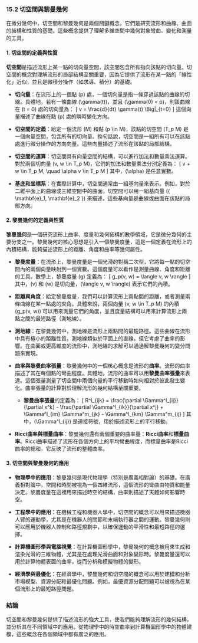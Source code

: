 ### **15.2 切空間與黎曼幾何**

在微分幾何中，切空間和黎曼幾何是兩個關鍵概念，它們是研究流形和曲線、曲面的結構和性質的基礎。這些概念提供了理解多維空間中幾何對象彎曲、變化和測量的工具。

#### **1. 切空間的定義與性質**

**切空間**是描述流形上某一點的切向量空間，該空間包含所有指向該點的切向量。切空間的概念對理解流形的局部結構至關重要，因為它提供了流形在某一點的「線性化」近似，並且是微積分操作（如求導、積分）的基礎。

- **切向量**：在流形上的一個點 \(p\) 處，一個切向量是指一條穿過該點的曲線的切線。具體地，若有一條曲線 \(\gamma(t)\)，並且 \(\gamma(0) = p\)，則該曲線在 \(t = 0\) 處的切向量為：
  \[
  v = \frac{d}{dt} \gamma(t) \Big|_{t=0}
  \]
  這個向量描述了曲線在點 \(p\) 處的瞬時變化方向。

- **切空間的定義**：給定一個流形 \(M\) 和點 \(p \in M\)，該點的切空間 \(T_p M\) 是一個向量空間，包含所有的切向量。換句話說，切空間是一組所有可以在該點處進行微分操作的方向向量。這些向量描述了流形在該點的局部結構。

- **切空間的運算**：切空間具有向量空間的結構，可以進行加法和數量乘法運算。對於兩個切向量 \(v, w \in T_p M\)，它們的加法和數量乘法分別定義為：
  \[
  v + w \in T_p M, \quad \alpha v \in T_p M
  \]
  其中，\(\alpha\) 是任意實數。

- **基底和坐標系**：在實際計算中，切空間通常由一組基向量來表示。例如，對於二維平面上的曲線或三維空間中的曲面，切空間可以用一組基向量 \(\{ \mathbf{e}_1, \mathbf{e}_2 \}\) 來描述，這些基向量是曲線或曲面在該點的局部方向。

#### **2. 黎曼幾何的定義與性質**

**黎曼幾何**是一個研究流形上曲率、度量和幾何結構的數學領域，它是微分幾何的主要分支之一。黎曼幾何的核心思想是引入一個黎曼度量，這是一個定義在流形上的內積結構，能夠描述流形上的距離、角度和曲率等幾何屬性。

- **黎曼度量**：在流形上，黎曼度量是一個光滑的對稱二次型，它將每一點的切空間內的兩個向量映射到一個實數。這個度量可以看作是測量曲線、角度和距離的工具。數學上，黎曼度量 \(g\) 定義為：
  \[
  g_p(v, w) = \langle v, w \rangle
  \]
  其中，\(v\) 和 \(w\) 是切向量，\(\langle v, w \rangle\) 表示它們的內積。

- **距離與角度**：給定黎曼度量，我們可以計算流形上兩點間的距離，或者測量兩條曲線在某一點處的夾角。具體來說，兩個向量 \(v, w \in T_p M\) 的內積 \(g_p(v, w)\) 可以用來測量它們的角度，並且度量結構可以用來計算流形上兩點之間的最短路徑（測地線）。

- **測地線**：在黎曼幾何中，測地線是流形上兩點間的最短路徑。這些曲線在流形中具有極小的距離性質。測地線類似於平面上的直線，但它考慮了曲率的影響。在曲面或更高維度的流形中，測地線的求解可以通過解黎曼幾何的變分問題來實現。

- **曲率與黎曼曲率張量**：黎曼幾何中的一個核心概念是流形的**曲率**。流形的曲率描述了其在每個點的彎曲程度。具體地，流形的曲率可以用**黎曼曲率張量**來表達。這個張量測量了切空間中兩個向量的平行移動時如何相對於彼此發生變化。曲率張量的計算對於理解流形的幾何結構至關重要。

  - **黎曼曲率張量**的定義為：
    \[
    R^l_{ijk} = \frac{\partial \Gamma^l_{ij}}{\partial x^k} - \frac{\partial \Gamma^l_{ik}}{\partial x^j} + \Gamma^l_{im} \Gamma^m_{jk} - \Gamma^l_{km} \Gamma^m_{ij}
    \]
    其中，\(\Gamma^l_{ij}\) 是連接符號，用於描述流形上的平行移動。

- **Ricci曲率與標量曲率**：黎曼幾何還有兩個重要的曲率量：**Ricci曲率**和**標量曲率**。Ricci曲率描述了流形在各個方向上的平均彎曲程度，而標量曲率是Ricci曲率的總和，它反映了流形的整體曲率。

#### **3. 切空間與黎曼幾何的應用**

- **物理學中的應用**：黎曼幾何是現代物理學（特別是廣義相對論）的基礎。在廣義相對論中，空間和時間被視為一個四維流形，這個流形的彎曲由物質和能量決定。黎曼度量在這裡用來描述時空的結構，曲率則描述了天體如何影響時空。

- **工程學中的應用**：在機械工程和機器人學中，切空間的概念可以用來描述機器人臂的運動學，尤其是在機器人的關節和末端執行器之間的運動。黎曼幾何則可以應用於機器人控制和路徑規劃中，以確保運動的平滑性和最短路徑的選擇。

- **計算機圖形學與電腦視覺**：在計算機圖形學中，黎曼幾何的概念被用來生成和渲染光滑的三維物體，尤其是在處理光滑曲面和對象變形時。黎曼度量還可以用於計算物體表面的曲率，從而分析和模擬物體的變形。

- **經濟學與最優化**：在經濟學中，黎曼幾何和切空間的概念可以用於建模和分析市場模型、資源分配和最優化問題。例如，最優資源分配問題可以被視為在某個流形上的最短路徑問題。

### **結論**

切空間和黎曼幾何提供了描述流形的強大工具，使我們能夠理解流形的幾何結構，並分析其在不同領域中的應用。從物理學中的時空曲率到計算機圖形學中的物體建模，這些概念在各個領域中都有廣泛的應用。